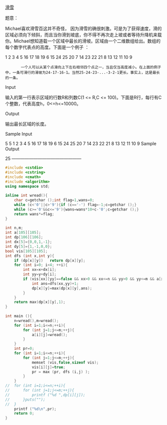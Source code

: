 [滑雪](https://blog.csdn.net/violinlove/article/details/81270879)

题意：

Michael喜欢滑雪百这并不奇怪， 因为滑雪的确很刺激。可是为了获得速度，滑的区域必须向下倾斜，而且当你滑到坡底，你不得不再次走上坡或者等待升降机来载你。Michael想知道载一个区域中最长的滑坡。区域由一个二维数组给出。数组的每个数字代表点的高度。下面是一个例子 ：

1  2  3  4 5
16 17 18 19 6
15 24 25 20 7
14 23 22 21 8
13 12 11 10 9


           一个人可以从某个点滑向上下左右相邻四个点之一，当且仅当高度减小。在上面的例子中，一条可滑行的滑坡为24-17-16-1。当然25-24-23-...-3-2-1更长。事实上，这是最长的一条。

Input

输入的第一行表示区域的行数R和列数C(1 <= R,C <= 100)。下面是R行，每行有C个整数，代表高度h，0<=h<=10000。

Output

输出最长区域的长度。

Sample Input

5 5
1 2 3 4 5
16 17 18 19 6
15 24 25 20 7
14 23 22 21 8
13 12 11 10 9
Sample Output

25
————————————————

```cpp
#include <cstdio>
#include <cstring>
#include <cmath>
#include <algorithm>
using namespace std;
 
inline int wread(){
	char c=getchar ();int flag=1,wans=0;
	while (c<'0'||c>'9'){if (c=='-') flag=-1;c=getchar ();}
	while (c>='0'&&c<='9'){wans=wans*10+c-'0';c=getchar ();}
	return wans*=flag;
}
 
int n,m; 
int a[105][105];
int dp[106][106];
int dx[5]={0,0,1,-1};
int dy[5]={1,-1,0,0};
bool vis[105][105];
int dfs (int x,int y){
	if (dp[x][y])	return dp[x][y];
	for (int i=0; i<4; ++i){
		int xx=x+dx[i];
		int yy=y+dy[i];
		if (vis[xx][yy]==false && xx>0 && xx<=n && yy>0 && yy<=m && a[xx][yy] < a[x][y]){
			int ans=dfs(xx,yy)+1;
			dp[x][y]=max(dp[x][y],ans);
		}
	}
	return max(dp[x][y],1);
}
 
int main (){
	n=wread(),m=wread();
	for (int i=1;i<=n;++i){
		for (int j=1;j<=m;++j){
			a[i][j]=wread();
		}
	}
	int pr=0;
	for (int i=1;i<=n;++i){
		for (int j=1;j<=m;++j){
			memset (vis,false,sizeof vis);
			vis[i][j]=true;
			pr = max (pr, dfs (i,j) );
		}
	}
//	for (int i=1;i<=n;++i){
//		for (int j=1;j<=m;++j){
//			printf ("%d ",dp[i][j]);
//		}puts("");
//	}
	printf ("%d\n",pr);
	return 0;
}
```

